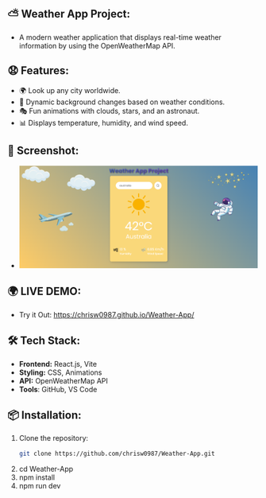 ## ⛅ Weather App Project:

- A modern weather application that displays real-time weather information by using the OpenWeatherMap API.

## 😧 Features:
- 🌍 Look up any city worldwide.
- 🎨 Dynamic background changes based on weather conditions.
- 🎭 Fun animations with clouds, stars, and an astronaut.
- 📊 Displays temperature, humidity, and wind speed.

##  📸 Screenshot: 
- ![Weather App Screenshot](Weather-App-Demo.png)

##  🌍 LIVE DEMO:
- Try it Out: https://chrisw0987.github.io/Weather-App/

## 🛠 Tech Stack:
- **Frontend:** React.js, Vite
- **Styling:** CSS, Animations
- **API:** OpenWeatherMap API
- **Tools**: GitHub, VS Code


## 📦 Installation:
1. Clone the repository:
   ```bash
   git clone https://github.com/chrisw0987/Weather-App.git
2. cd Weather-App
3. npm install
4. npm run dev
